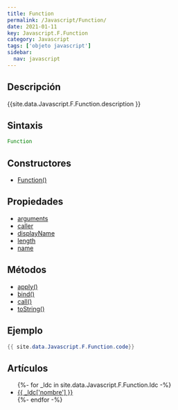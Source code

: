 ```yaml
---
title: Function
permalink: /Javascript/Function/
date: 2021-01-11
key: Javascript.F.Function
category: Javascript
tags: ['objeto javascript']
sidebar: 
  nav: javascript
---
```


## Descripción
{{site.data.Javascript.F.Function.description }}

## Sintaxis
~~~javascript
Function
~~~

## Constructores
* [Function()](/Javascript/Function/Function/)

## Propiedades
* [arguments](/Javascript/Function/arguments/)
* [caller](/Javascript/Function/caller/)
* [displayName](/Javascript/Function/displayName/)
* [length](/Javascript/Function/length/)
* [name](/Javascript/Function/name/)

## Métodos
* [apply()](/Javascript/Function/apply/)
* [bind()](/Javascript/Function/bind/)
* [call()](/Javascript/Function/call/)
* [toString()](/Javascript/Function/toString/)

## Ejemplo
~~~java
{{ site.data.Javascript.F.Function.code}}
~~~

## Artículos
<ul>
{%- for _ldc in site.data.Javascript.F.Function.ldc -%}
   <li>
       <a href="{{_ldc['url'] }}">{{ _ldc['nombre'] }}</a>
   </li>
{%- endfor -%}
</ul>
